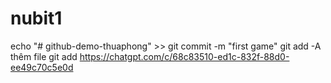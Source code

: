 # nubit1
echo "# github-demo-thuaphong" >>
git commit -m "first game"
git add -A thêm file 
git add https://chatgpt.com/c/68c83510-ed1c-832f-88d0-ee49c70c5e0d
